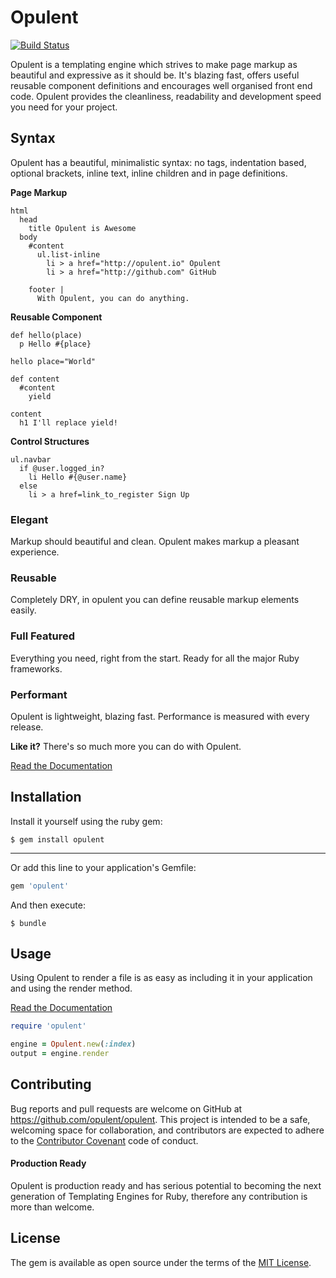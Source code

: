 # Opulent
[![Build Status](https://travis-ci.org/opulent/opulent.svg?branch=master)](https://travis-ci.org/opulent/opulent)

Opulent is a templating engine which strives to make page markup as beautiful and expressive as it should be. It's blazing fast, offers useful reusable component definitions and encourages well organised front end code. Opulent provides the cleanliness, readability and development speed you need for your project.

## Syntax
Opulent has a beautiful, minimalistic syntax: no tags, indentation based, optional brackets, inline text, inline children and in page definitions.

__Page Markup__
```
html
  head
    title Opulent is Awesome
  body
    #content
      ul.list-inline
        li > a href="http://opulent.io" Opulent
        li > a href="http://github.com" GitHub

    footer |
      With Opulent, you can do anything.
```

__Reusable Component__
```
def hello(place)
  p Hello #{place}
  
hello place="World"
```

```
def content
  #content
    yield
  
content 
  h1 I'll replace yield!
```


__Control Structures__
```
ul.navbar
  if @user.logged_in?
    li Hello #{@user.name}
  else
    li > a href=link_to_register Sign Up
```

### Elegant
Markup should beautiful and clean. Opulent makes markup a pleasant experience.

### Reusable
Completely DRY, in opulent you can define reusable markup elements easily.

### Full Featured
Everything you need, right from the start. Ready for all the major Ruby frameworks.

### Performant
Opulent is lightweight, blazing fast. Performance is measured with every release.

__Like it?__ There's so much more you can do with Opulent.

[Read the Documentation](http://opulent.io/documentation/)



## Installation

Install it yourself using the ruby gem:

    $ gem install opulent

---

Or add this line to your application's Gemfile:

```ruby
gem 'opulent'
```

And then execute:

    $ bundle


## Usage

Using Opulent to render a file is as easy as including it in your application and using the render method.

[Read the Documentation](http://opulent.io/documentation/)

```ruby
require 'opulent'

engine = Opulent.new(:index)
output = engine.render
```

## Contributing

Bug reports and pull requests are welcome on GitHub at https://github.com/opulent/opulent. This project is intended to be a safe, welcoming space for collaboration, and contributors are expected to adhere to the [Contributor Covenant](contributor-covenant.org) code of conduct.

#### Production Ready
Opulent is production ready and has serious potential to becoming the next generation of Templating Engines for Ruby, therefore any contribution is more than welcome.



## License

The gem is available as open source under the terms of the [MIT License](http://opensource.org/licenses/MIT).
